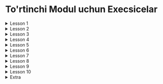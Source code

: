 # To'rtinchi Modul uchun Execsicelar

<details>
<summary>Lesson 1</summary>

* Thread classi orqali thread yarating.
* Runnable interface orqali thread yarating
* Thread va Runnable orqali yangi thread yaratib ularni nomini ekranga chiqazing.
* Runnable run() methodi ichida Thread classni sleep() method ishlatib threadni ishlating.
* Daemon thread o'zinigiz yaratib ishlatib ko'ring.
* Bir nechta threadlarni yarating va ularga 1-10 orlig'ida prioritylar bering.

</details>

<details>
<summary>Lesson 2</summary>

* Bitta Counter classini yozing. uni ichida bitta field bo'lsin type int va ichida qiymati bitta oshiruvchi bitta method
  bo'lsin.

```java
public class Counter {

    private int sum = 0;

    public void counter() {
        setSum(getSum() + 1);
    }

    // Standard getters and setters
}
```

* Synchronized keywordidan foydalinib tepadagi methodini qayta yozing.
* Race condition ga misol yozing.
* Race condition oldini olish uchun Synchronized keywordidan foydalanib tepadagi classga o'xshagan class yozing.
* Race condition oldini olish uchun Lock lardan foydalanib tepadagi classga o'xshagan class yozing.
* Race condition oldini olish uchun Volatile keywordidan foydalanib tepadagi classga o'xshagan class yozing.
* Deadlock ga tushuvchi class yozing. pastki kodga qarang.

```java
public class SyncThread implements Runnable {

    private Object obj1;
    private Object obj2;

    public SyncThread(Object obj1, Object obj2) {
        this.obj1 = obj1;
        this.obj2 = obj2;
    }

    @Override
    public void run() {
        String name = Thread.currentThread().getName();
        System.out.println(name + " acquiring lock on " + obj1);
        synchronized (obj1) {
            System.out.println(name + " acquiring lock on " + obj1);
            work();
            System.out.println(name + " acquiring lock on " + obj2);
            synchronized (obj2) {
                System.out.println(name + " acquiring lock on " + obj2);
                work();
            }
            System.out.println(name + " released lock on " + obj2);
        }
        System.out.println(name + " released lock on " + obj1);
        System.out.println(name + " finished execution.");

    }

    private void work() {
        try {
            Thread.sleep(30000);
        } catch (InterruptedException e) {
            e.printStackTrace();
        }
    }
}
```

</details>

<details>
<summary>Lesson 3</summary>

* Race condition olidini olish uchun Atomic Classlardan foydalanib pastdagi codeni qayta yozing.

```java
public class Counter {

    private int sum = 0;

    public void counter() {
        setSum(getSum() + 1);
    }

    // Standard getters and setters
}
```

* Race condition olidini olish uchun Atomic Classlardan foydalanib dastur yozing.
* Thread-safe collection ishlatgan holda dastur yozing.
* ArrayList thread-safe qilib ushbu collectionni ustida CRUD operastsiyalarni bajaradi dastur yozing.
* Immutable class yozing.

</details>

<details>
<summary>Lesson 4</summary>

* Istagan bitta Executordan foydalanib tasklarni execute qiladigan class yozing.
* Runnable tasklarni alohida, Callable tasklarni alohida execute qiladigan methodlarni ham yozing.
* Callable tasklarni execute qiladigan dastur yozing va Callabledan qaytgan resultni Future tekshiring agar bajarilgan
  bo'lsa ekranga chiqazing.
* Tepada yozgan Callable tasklarni execute qiladigan methodimiz overload qilib qayta yozing va Callabledan qaytgan
  resultni Future tekshiring agar bajarilgan bo'lsa ekranga chiqazing
* ThreadLocal foydalanib har bir userni alohida datalarni saqlaydigan class yozing. ThreadLocal classni methodlaridan
  foydalaning

</details>

<details>
<summary>Lesson 5</summary>

* Fork/Join dan foydalanib tasklarni execute qiladigan dastur yozing.
* CompletableFuture foydalanib asynchron ishlaydigan dastur yozing.
* CompletableFuture foydalanib asynchron ishlaydigan calculator yozing.
* Singleton Pattern mos keladigan class yozing.

</details>

<details>
<summary>Lesson 6</summary>

* Hozirgi vaqtni qaytradigan bir nechta methodlar yozing barcha Time API classlaridan foydalanib
* String qabul qiladigan va LocalDate parse qilib LocalDate qaytaradigan dastur yozing.
* Har 1 minutda ekranga hozirgi vaqtni chiqaruvchi dastur yozing.
* SimpleDateFormat classidan foydalanib Stringni Date parse qiladigan class yozing.
* Time API foydalanib TODO app yozing va taskni vaqti yetib kelganda ekranga habar chiqarsin.

</details>

<details>
<summary>Lesson 7</summary>

* FileReader va FileWriter foydalanib filega yozadigan va o'qiydigan class yozing.
* Object Serialize qilib filega yozing va uni deserialize qilib objectga aylantiring.
* Huddi tepadagi ishni Externalizable bilan qiling.
* transient keywordidan foydalanib serialization bo'ladigan objectni ba'zi fieldlarni qiymatni saqlamang.
* BufferedReader va BufferedWriter foydalanib filega yozadigan va o'qiydigan class yozing.
* File classidan foydalanib file yaratadigan class yozing. Hamda usha yaratilgan filega yozish hamda o'qish
  imkoni bo'lsin
* Boshqa filedan textlarini o'qib yangi file yaratib usha filega yozadigan class yozing.

</details>

<details>
<summary>Lesson 8</summary>

* Presentatsiyada bor.

</details>

<details>
<summary>Lesson 9</summary>

* cmd orqali githubda repository oching va usha repositoryga fileni yuklang.

</details>

<details>
<summary>Lesson 10</summary>

* Tepadagi TODO appni ekranga log tashlaydigan qilib qayta yozing.

</details>

<details>
<summary>Extra</summary>

* Chat App yozing. Barcha ma'lumotlarni fileda saqlang. Authorization qilib keyin chatni ishlata olsin!
  email orqali registeratsiya qila olsin faqat. Login ham email orqali bo'ladi regexpdan foydalanib userni barcha
  ma'lumotlarni tekshiruvdan o'tkazing. Barcha mufaqiyatli bo'lsa log tashlang. User qachon registeratsiya bo'lgani Time
  classlaridan biridan foydalanib filega yozing filedan o'qib usha classga parse qiling. Barcha chatlashuvlarni
  ozi bilan qachon yozilganigacha vaqtni saqlab keting. Dastur yozib bo'lganingizdan keyin githubga qo'ying.

</details>

